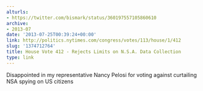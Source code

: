 ```yaml
---
alturls:
- https://twitter.com/bismark/status/360197557105860610
archive:
- 2013-07
date: '2013-07-25T00:39:24+00:00'
link: http://politics.nytimes.com/congress/votes/113/house/1/412
slug: '1374712764'
title: House Vote 412 - Rejects Limits on N.S.A. Data Collection
type: link
---
```


Disappointed in my representative Nancy Pelosi for voting against curtailing NSA spying on US citizens

